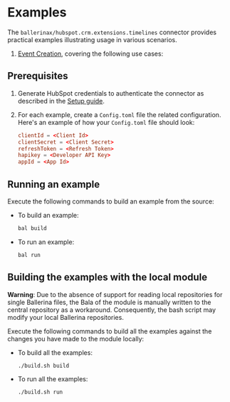 # Examples

The `ballerinax/hubspot.crm.extensions.timelines` connector provides practical examples illustrating usage in various scenarios.

[//]: # (TODO: Add examples)

1. [Event Creation](https://github.com/module-ballerinax-hubspot.crm.extensions.timelines/tree/main/examples/create-event), covering the following use cases:

## Prerequisites

1. Generate HubSpot credentials to authenticate the connector as described in the [Setup guide](https://github.com/ballerina-platform/module-ballerinax-hubspot.crm.extensions.timelines/blob/main/ballerina/Package.md#setup-guide).

2. For each example, create a `Config.toml` file the related configuration. Here's an example of how your `Config.toml` file should look:

    ```toml
    clientId = <Client Id>
    clientSecret = <Client Secret>
    refreshToken = <Refresh Token>
    hapikey = <Developer API Key>
    appId = <App Id>
    ```

## Running an example

Execute the following commands to build an example from the source:

* To build an example:

    ```bash
    bal build
    ```

* To run an example:

    ```bash
    bal run
    ```

## Building the examples with the local module

**Warning**: Due to the absence of support for reading local repositories for single Ballerina files, the Bala of the module is manually written to the central repository as a workaround. Consequently, the bash script may modify your local Ballerina repositories.

Execute the following commands to build all the examples against the changes you have made to the module locally:

* To build all the examples:

    ```bash
    ./build.sh build
    ```

* To run all the examples:

    ```bash
    ./build.sh run
    ```

